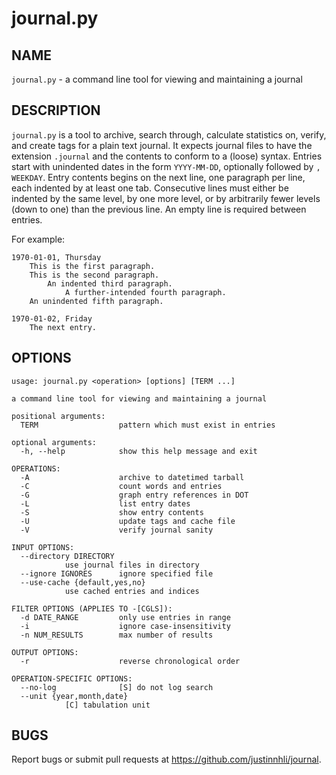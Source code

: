 journal.py
==========

NAME
----

`journal.py` - a command line tool for viewing and maintaining a journal

DESCRIPTION
-----------

`journal.py` is a tool to archive, search through, calculate statistics on,
verify, and create tags for a plain text journal. It expects journal files to
have the extension `.journal` and the contents to conform to a (loose) syntax.
Entries start with unindented dates in the form `YYYY-MM-DD`, optionally
followed by `, WEEKDAY`. Entry contents begins on the next line, one paragraph
per line, each indented by at least one tab. Consecutive lines must either be
indented by the same level, by one more level, or by arbitrarily fewer levels
(down to one) than the previous line. An empty line is required between entries.

For example:

    1970-01-01, Thursday
        This is the first paragraph.
        This is the second paragraph.
			An indented third paragraph.
				A further-intended fourth paragraph.
		An unindented fifth paragraph.
    
    1970-01-02, Friday
        The next entry.

OPTIONS
-------

    usage: journal.py <operation> [options] [TERM ...]

    a command line tool for viewing and maintaining a journal

    positional arguments:
      TERM                  pattern which must exist in entries

    optional arguments:
      -h, --help            show this help message and exit

    OPERATIONS:
      -A                    archive to datetimed tarball
      -C                    count words and entries
      -G                    graph entry references in DOT
      -L                    list entry dates
      -S                    show entry contents
      -U                    update tags and cache file
      -V                    verify journal sanity

    INPUT OPTIONS:
      --directory DIRECTORY
			    use journal files in directory
      --ignore IGNORES      ignore specified file
      --use-cache {default,yes,no}
			    use cached entries and indices

    FILTER OPTIONS (APPLIES TO -[CGLS]):
      -d DATE_RANGE         only use entries in range
      -i                    ignore case-insensitivity
      -n NUM_RESULTS        max number of results

    OUTPUT OPTIONS:
      -r                    reverse chronological order

    OPERATION-SPECIFIC OPTIONS:
      --no-log              [S] do not log search
      --unit {year,month,date}
			    [C] tabulation unit

BUGS
----

Report bugs or submit pull requests at <https://github.com/justinnhli/journal>.
